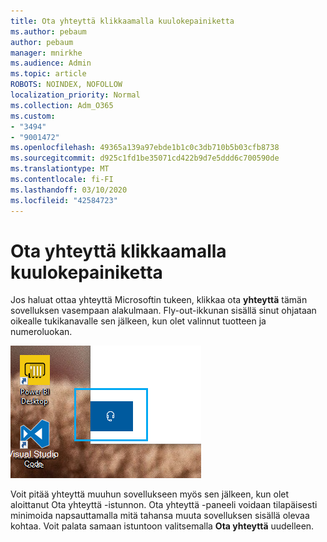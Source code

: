```yaml
---
title: Ota yhteyttä klikkaamalla kuulokepainiketta
ms.author: pebaum
author: pebaum
manager: mnirkhe
ms.audience: Admin
ms.topic: article
ROBOTS: NOINDEX, NOFOLLOW
localization_priority: Normal
ms.collection: Adm_O365
ms.custom:
- "3494"
- "9001472"
ms.openlocfilehash: 49365a139a97ebde1b1c0c3db710b5b03cfb8738
ms.sourcegitcommit: d925c1fd1be35071cd422b9d7e5ddd6c700590de
ms.translationtype: MT
ms.contentlocale: fi-FI
ms.lasthandoff: 03/10/2020
ms.locfileid: "42584723"
---
```

# <a name="contact-us-by-clicking-the-headphone-button"></a>Ota yhteyttä klikkaamalla kuulokepainiketta

Jos haluat ottaa yhteyttä Microsoftin tukeen, klikkaa ota **yhteyttä** tämän sovelluksen vasempaan alakulmaan. Fly-out-ikkunan sisällä sinut ohjataan oikealle tukikanavalle sen jälkeen, kun olet valinnut tuotteen ja numeroluokan.

![Ota meihin yhteyttä klikkaamalla kuulokekuvaketta.](media/contact-us-headphone-icon.png)

Voit pitää yhteyttä muuhun sovellukseen myös sen jälkeen, kun olet aloittanut Ota yhteyttä -istunnon. Ota yhteyttä -paneeli voidaan tilapäisesti minimoida napsauttamalla mitä tahansa muuta sovelluksen sisällä olevaa kohtaa. Voit palata samaan istuntoon valitsemalla **Ota yhteyttä** uudelleen.
